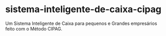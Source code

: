 # sistema-inteligente-de-caixa-cipag
Um Sistema Inteligente de Caixa para pequenos e Grandes empresários feito com o Método CIPAG.

